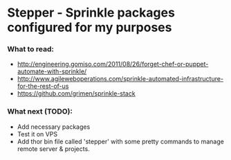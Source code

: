 # Stepper - Sprinkle packages configured for my purposes

### What to read:

 * http://engineering.gomiso.com/2011/08/26/forget-chef-or-puppet-automate-with-sprinkle/
 * http://www.agileweboperations.com/sprinkle-automated-infrastructure-for-the-rest-of-us
 * https://github.com/grimen/sprinkle-stack

### What next (TODO):

 * Add necessary packages
 * Test it on VPS
 * Add thor bin file called 'stepper' with some pretty commands to manage remote server & projects.
 
 

